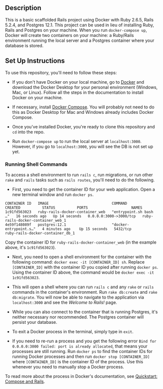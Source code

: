 ## Description

This is a basic scaffolded Rails project using Docker with Ruby 2.6.5, Rails 5.2.4, and Postgres 12.1. This project can be used in lieu of installing Ruby, Rails and Postgres on your machine. When you run `docker-compose up`, Docker will create two containers on your machine: a Ruby/Rails environment running the local server and a Postgres container where your database is stored.

## Set Up Instructions

To use this repository, you'll need to follow these steps:

* If you don't have Docker on your local machine, go to [Docker](https://docs.docker.com/get-docker/) and download the Docker Desktop for your personal environment (Windows, Mac, or Linux). Follow all the steps in the documentation to install Docker on your machine.

* If necessary, install [Docker Compose](https://docs.docker.com/compose/install/). You will probably not need to do this as Docker Desktop for Mac and Windows already includes Docker Compose.

* Once you've installed Docker, you're ready to clone this repository and `cd` into the repo.

* Run `docker-compose up` to run the local server at `localhost:3000`. However, if you go to `localhost:3000`, you will see the DB is not set up yet.

### Running Shell Commands

To access a shell environment to run `rails c`, run migrations, or run other `rake` and `rails` tasks such as `rails routes`, you'll need to do the following.

* First, you need to get the container ID for your web application. Open a new terminal window and run `docker ps`.

```
CONTAINER ID   IMAGE                             COMMAND                  CREATED          STATUS          PORTS                    NAMES
1c91fd563023   ruby-rails-docker-container_web   "entrypoint.sh bash …"   16 seconds ago   Up 14 seconds   0.0.0.0:3000->3000/tcp   ruby-rails-docker-container_web_1
4e59f148089f   postgres:12.1                     "docker-entrypoint.s…"   4 minutes ago    Up 15 seconds   5432/tcp                 ruby-rails-docker-container_db_1
```

Copy the container ID for `ruby-rails-docker-container_web` (in the example above, it's `1c91fd563023`).

* Next, you need to open a shell environment for the container with the following command: `docker exec -it [CONTAINER_ID] sh`. Replace `[CONTAINER_ID]` with the container ID you copied after running `docker ps`. Using the container ID above, the command would be `docker exec -it 1c91fd563023`.

* This will open a shell where you can run `rails c` and any `rake` or `rails` commands in the container's environment. Run `rake db:create` and `rake db:migrate`. You will now be able to navigate to the application via `localhost:3000` and see the _Welcome to Rails!_ page.

* While you can also connect to the container that is running Postgres, it's neither necessary nor recommended. The Postgres container will persist your database.

* To exit a Docker process in the terminal, simply type in `exit`.

* If you need to re-run a process and you get the following error `Bind for 0.0.0.0:3000 failed: port is already allocated`, that means your processes are still running. Run `docker ps` to find the container IDs for running Docker processes and then run `docker stop [CONTAINER_ID]` where `[CONTAINER_ID]` is the container ID of the process. Use this whenever you need to manually stop a Docker process.

To read more about the process in Docker's documentation, see [Quickstart: Compose and Rails](https://docs.docker.com/compose/rails/).

